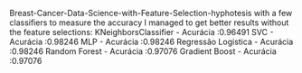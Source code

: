 Breast-Cancer-Data-Science-with-Feature-Selection-hyphotesis with a few classifiers to measure the accuracy
I managed to get better results without the feature selections: 
KNeighborsClassifier - Acurácia :0.96491
SVC - Acurácia :0.98246
MLP - Acurácia :0.98246
Regressão Logistica - Acurácia :0.98246
Random Forest - Acurácia :0.97076
Gradient Boost - Acurácia :0.97076
